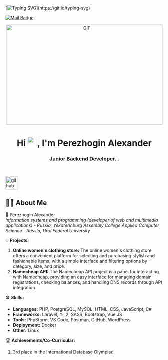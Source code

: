 <!-- Typing SVG -->
[![Typing SVG](https://readme-typing-svg.herokuapp.com?size=24&width=600&lines=Welcome+To+Tabyla's+Github+Profile..)](https://git.io/typing-svg)

[![Mail Badge](https://img.shields.io/badge/-sashaperezhogin123@-c0392b?style=flat&labelColor=c0392b&logo=gmail&logoColor=white)](mailto:sashaperezhogin123@gmail.com)
<br> 
 <p align="center">
<img align="center" alt="GIF" src="https://github.com/abhisheknaiidu/abhisheknaiidu/blob/master/code.gif?raw=true" width="500" height="320" />
</p>
<h1 align="center">Hi <img src="https://raw.githubusercontent.com/MartinHeinz/MartinHeinz/master/wave.gif" width="30px">, I'm Perezhogin Alexander</h1>
<h3 align="center">Junior Backend Developer. .
</h3>


<br>

[<img src='https://cdn.jsdelivr.net/npm/simple-icons@3.0.1/icons/github.svg' alt='github' height='40'>](https://github.com/Tabyla) 

## 🙋‍♂️ About Me

🚀 Perezhogin Alexander  
*Information systems and programming (developer of web and multimedia applications) - Russia, Yekaterinburg Assembly College*
*Applied Computer Science - Russia, Ural Federal University*

💡 **Projects:**
1. **Online women's clothing store:** The online women's clothing store offers a convenient platform for selecting and purchasing stylish and fashionable items, with a simple interface and filtering options by category, size, and price.
2. **Namecheap API:** The Namecheap API project is a panel for interacting with Namecheap, providing an easy interface for managing domain registrations, checking balances, and handling DNS records through API integration.

🛠️ **Skills:**
- **Languages:** PHP, PostgreSQL, MySQL, HTML, CSS, JavaScript, C#
- **Frameworks:** Laravel, Yii 2, SASS, Bootstrap, Vue JS
- **Tools:** PhpStorm, VS Code, Postman, GitHub, WordPress
- **Deployment:** Docker
- **Other:** Linux

🏆 **Achievements/Co-Curricular:**
1. 3rd place in the International Database Olympiad
     
